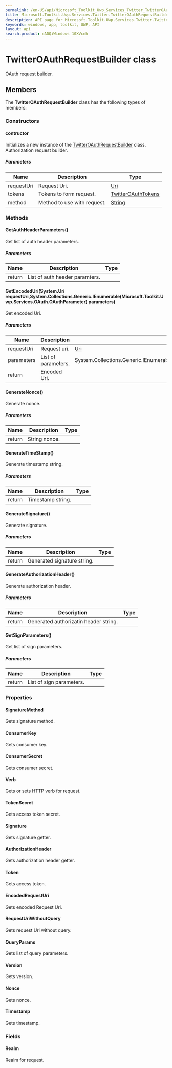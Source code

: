 ```yaml
---
permalink: /en-US/api/Microsoft_Toolkit_Uwp_Services_Twitter_TwitterOAuthRequestBuilder.htm
title: Microsoft.Toolkit.Uwp.Services.Twitter.TwitterOAuthRequestBuilder API 
description: API page for Microsoft.Toolkit.Uwp.Services.Twitter.TwitterOAuthRequestBuilder
keywords: windows, app, toolkit, UWP, API
layout: api
search.product: eADQiWindows 10XVcnh
---
```



# TwitterOAuthRequestBuilder class

OAuth request builder.

## Members

The **TwitterOAuthRequestBuilder** class has the following types of members:

### Constructors

#### contructor

Initializes a new instance of the [TwitterOAuthRequestBuilder](Microsoft_Toolkit_Uwp_Services_Twitter_TwitterOAuthRequestBuilder.htm) class. Authorization request builder.

##### Parameters



| Name | Description | Type || --- | --- | --- || requestUri | Request Uri. | [Uri](https://msdn.microsoft.com/library/windows/apps/System.Uri) || tokens | Tokens to form request. | [TwitterOAuthTokens](Microsoft_Toolkit_Uwp_Services_Twitter_TwitterOAuthTokens.htm) || method | Method to use with request. | [String](https://msdn.microsoft.com/library/windows/apps/System.String) |


### Methods

#### GetAuthHeaderParameters()

Get list of auth header parameters.

##### Parameters



| Name | Description | Type || --- | --- | --- || return |List of auth header paramters. |


#### GetEncodedUri(System.Uri requestUri,System.Collections.Generic.IEnumerable(Microsoft.Toolkit.Uwp.Services.OAuth.OAuthParameter) parameters)

Get encoded Uri.

##### Parameters



| Name | Description | Type || --- | --- | --- || requestUri | Request uri. | [Uri](https://msdn.microsoft.com/library/windows/apps/System.Uri) || parameters | List of parameters. | System.Collections.Generic.IEnumerable(Microsoft.Toolkit.Uwp.Services.OAuth.OAuthParameter) || return |Encoded Uri. |


#### GenerateNonce()

Generate nonce.

##### Parameters



| Name | Description | Type || --- | --- | --- || return |String nonce. |


#### GenerateTimeStamp()

Generate timestamp string.

##### Parameters



| Name | Description | Type || --- | --- | --- || return |Timestamp string. |


#### GenerateSignature()

Generate signature.

##### Parameters



| Name | Description | Type || --- | --- | --- || return |Generated signature string. |


#### GenerateAuthorizationHeader()

Generate authorization header.

##### Parameters



| Name | Description | Type || --- | --- | --- || return |Generated authorizatin header string. |


#### GetSignParameters()

Get list of sign parameters.

##### Parameters



| Name | Description | Type || --- | --- | --- || return |List of sign parameters. |


### Properties

#### SignatureMethod

Gets signature method.



#### ConsumerKey

Gets consumer key.



#### ConsumerSecret

Gets consumer secret.



#### Verb

Gets or sets HTTP verb for request.



#### TokenSecret

Gets access token secret.



#### Signature

Gets signature getter.



#### AuthorizationHeader

Gets authorization header getter.



#### Token

Gets access token.



#### EncodedRequestUri

Gets encoded Request Uri.



#### RequestUriWithoutQuery

Gets request Uri without query.



#### QueryParams

Gets list of query parameters.



#### Version

Gets version.



#### Nonce

Gets nonce.



#### Timestamp

Gets timestamp.



### Fields

#### Realm

Realm for request.


